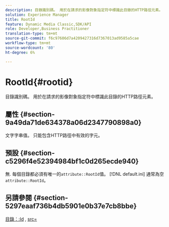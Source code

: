 ```yaml
---
description: 目錄識別碼。 用於在請求的影像對象指定符中標識此目錄的HTTP路徑元素。
solution: Experience Manager
title: RootId
feature: Dynamic Media Classic,SDK/API
role: Developer,Business Practitioner
translation-type: tm+mt
source-git-commit: f6c97606d7a4209427316d7367013ad9585a5cae
workflow-type: tm+mt
source-wordcount: '80'
ht-degree: 6%

---
```



# RootId{#rootid}

目錄識別碼。 用於在請求的影像對象指定符中標識此目錄的HTTP路徑元素。

## 屬性 {#section-9a49da71de634378a06d2347790898a0}

文字字串值。 只能包含HTTP路徑中有效的字元。

## 預設 {#section-c5296f4e52394984bf1c0d265ecde940}

無. 每個目錄都必須有唯一的`attribute::RootId`值。 [!DNL default.ini] 通常為空 `attribute::RootId`。

## 另請參閱 {#section-5297eaaf736b4db5901e0b37e7cb8bbe}

[目錄：:Id](/help/aem-is-ir-api/is-api/image-catalog/image-serving-api-ref/c-image-catalog-reference/c-image-svg-data-reference/c-image-data-reference/r-id-cat.md) , [src=](../../../../../is-api/http-ref/image-serving-api-ref/c-http-protocol-reference/c-command-reference/r-src.md#reference-f6506637778c4c69bf106a7924a91ab1)
